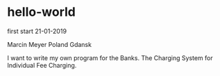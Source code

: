 # hello-world
first start 21-01-2019

Marcin Meyer 
Poland Gdansk

I want to write my own program for the Banks.
The Charging System for Individual Fee Charging.
